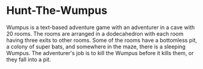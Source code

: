 # Hunt-The-Wumpus
Wumpus is a text-based adventure game with an adventurer in a cave with 20 rooms. The rooms are arranged in a dodecahedron with each room having three exits to other rooms. Some of the rooms have a bottomless pit, a colony of super bats, and somewhere in the maze, there is a sleeping Wumpus. The adventurer's job is to kill the Wumpus before it kills them, or they fall into a pit.
